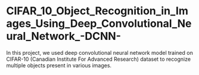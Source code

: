 # CIFAR_10_Object_Recognition_in_Images_Using_Deep_Convolutional_Neural_Network_-DCNN-
In this project, we used deep convolutional neural network model trained on CIFAR-10 (Canadian Institute For Advanced Research) dataset to recognize multiple objects present in various images.
